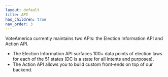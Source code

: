 ```yaml
---
layout: default
title: API
has_children: true
nav_order: 3
---
```


VoteAmerica currently maintains two APIs: the Election Information API and Action API.

* The Election Information API surfaces 100+ data points of election laws for each of the 51 states (DC is a state for all intents and purposes).
* The Action API allows you to build custom front-ends on top of our backend.
